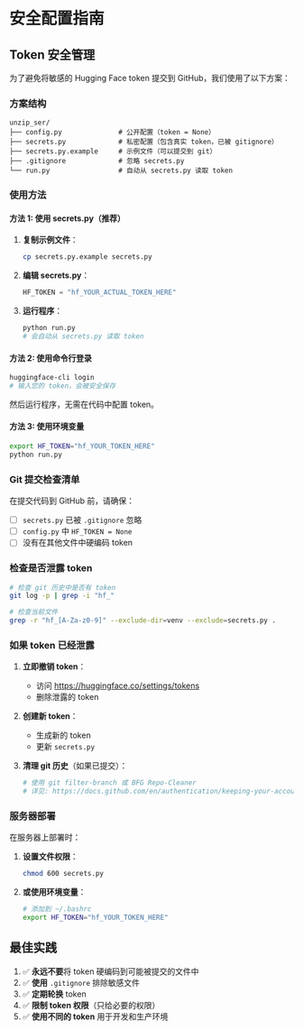 # 安全配置指南

## Token 安全管理

为了避免将敏感的 Hugging Face token 提交到 GitHub，我们使用了以下方案：

### 方案结构

```
unzip_ser/
├── config.py              # 公开配置（token = None）
├── secrets.py             # 私密配置（包含真实 token，已被 gitignore）
├── secrets.py.example     # 示例文件（可以提交到 git）
├── .gitignore             # 忽略 secrets.py
└── run.py                 # 自动从 secrets.py 读取 token
```

### 使用方法

#### 方法 1: 使用 secrets.py（推荐）

1. **复制示例文件**：
   ```bash
   cp secrets.py.example secrets.py
   ```

2. **编辑 secrets.py**：
   ```python
   HF_TOKEN = "hf_YOUR_ACTUAL_TOKEN_HERE"
   ```

3. **运行程序**：
   ```bash
   python run.py
   # 会自动从 secrets.py 读取 token
   ```

#### 方法 2: 使用命令行登录

```bash
huggingface-cli login
# 输入您的 token，会被安全保存
```

然后运行程序，无需在代码中配置 token。

#### 方法 3: 使用环境变量

```bash
export HF_TOKEN="hf_YOUR_TOKEN_HERE"
python run.py
```

### Git 提交检查清单

在提交代码到 GitHub 前，请确保：

- [ ] `secrets.py` 已被 `.gitignore` 忽略
- [ ] `config.py` 中 `HF_TOKEN = None`
- [ ] 没有在其他文件中硬编码 token

### 检查是否泄露 token

```bash
# 检查 git 历史中是否有 token
git log -p | grep -i "hf_"

# 检查当前文件
grep -r "hf_[A-Za-z0-9]" --exclude-dir=venv --exclude=secrets.py .
```

### 如果 token 已经泄露

1. **立即撤销 token**：
   - 访问 https://huggingface.co/settings/tokens
   - 删除泄露的 token

2. **创建新 token**：
   - 生成新的 token
   - 更新 `secrets.py`

3. **清理 git 历史**（如果已提交）：
   ```bash
   # 使用 git filter-branch 或 BFG Repo-Cleaner
   # 详见: https://docs.github.com/en/authentication/keeping-your-account-and-data-secure/removing-sensitive-data-from-a-repository
   ```

### 服务器部署

在服务器上部署时：

1. **设置文件权限**：
   ```bash
   chmod 600 secrets.py
   ```

2. **或使用环境变量**：
   ```bash
   # 添加到 ~/.bashrc
   export HF_TOKEN="hf_YOUR_TOKEN_HERE"
   ```

## 最佳实践

1. ✅ **永远不要**将 token 硬编码到可能被提交的文件中
2. ✅ **使用** `.gitignore` 排除敏感文件
3. ✅ **定期轮换** token
4. ✅ **限制 token 权限**（只给必要的权限）
5. ✅ **使用不同的 token** 用于开发和生产环境
